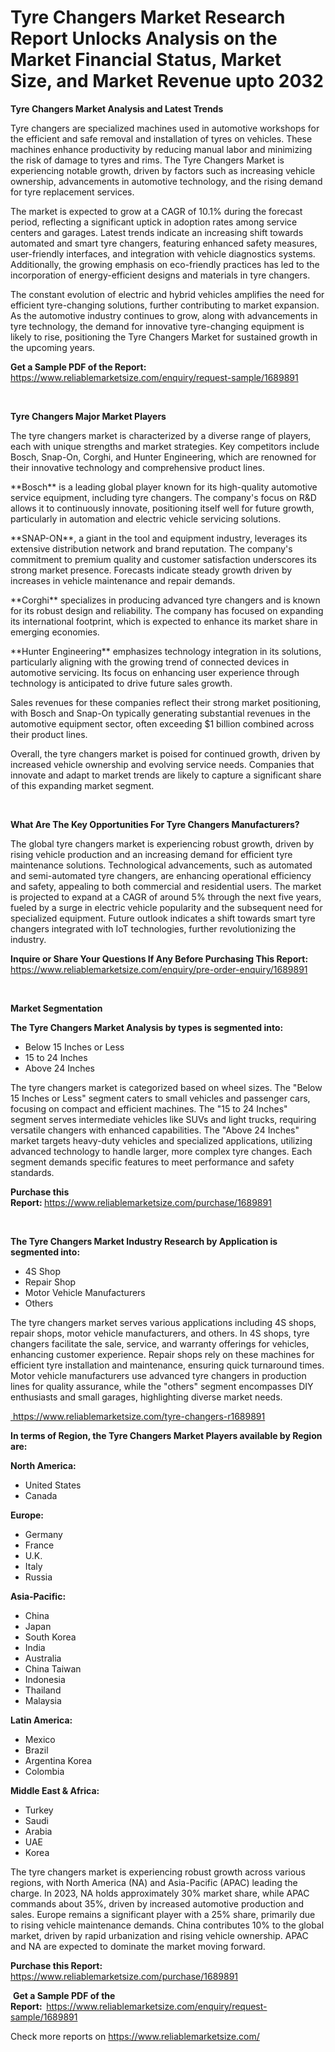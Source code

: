 <p><h1>Tyre Changers Market Research Report Unlocks Analysis on the Market Financial Status, Market Size, and Market Revenue upto 2032</h1></p><p><strong>Tyre Changers Market Analysis and Latest Trends</strong></p>
<p><p>Tyre changers are specialized machines used in automotive workshops for the efficient and safe removal and installation of tyres on vehicles. These machines enhance productivity by reducing manual labor and minimizing the risk of damage to tyres and rims. The Tyre Changers Market is experiencing notable growth, driven by factors such as increasing vehicle ownership, advancements in automotive technology, and the rising demand for tyre replacement services.</p><p>The market is expected to grow at a CAGR of 10.1% during the forecast period, reflecting a significant uptick in adoption rates among service centers and garages. Latest trends indicate an increasing shift towards automated and smart tyre changers, featuring enhanced safety measures, user-friendly interfaces, and integration with vehicle diagnostics systems. Additionally, the growing emphasis on eco-friendly practices has led to the incorporation of energy-efficient designs and materials in tyre changers.</p><p>The constant evolution of electric and hybrid vehicles amplifies the need for efficient tyre-changing solutions, further contributing to market expansion. As the automotive industry continues to grow, along with advancements in tyre technology, the demand for innovative tyre-changing equipment is likely to rise, positioning the Tyre Changers Market for sustained growth in the upcoming years.</p></p>
<p><strong>Get a Sample PDF of the Report:&nbsp;</strong> <a href="https://www.reliablemarketsize.com/enquiry/request-sample/1689891?utm_campaign=2213&utm_medium=2&utm_source=Github&utm_content=ia&utm_term=19022025&utm_id=tyre-changers">https://www.reliablemarketsize.com/enquiry/request-sample/1689891</a></p>
<p>&nbsp;</p>
<p><strong>Tyre Changers Major Market Players</strong></p>
<p><p>The tyre changers market is characterized by a diverse range of players, each with unique strengths and market strategies. Key competitors include Bosch, Snap-On, Corghi, and Hunter Engineering, which are renowned for their innovative technology and comprehensive product lines.</p><p>**Bosch** is a leading global player known for its high-quality automotive service equipment, including tyre changers. The company's focus on R&D allows it to continuously innovate, positioning itself well for future growth, particularly in automation and electric vehicle servicing solutions.</p><p>**SNAP-ON**, a giant in the tool and equipment industry, leverages its extensive distribution network and brand reputation. The company's commitment to premium quality and customer satisfaction underscores its strong market presence. Forecasts indicate steady growth driven by increases in vehicle maintenance and repair demands.</p><p>**Corghi** specializes in producing advanced tyre changers and is known for its robust design and reliability. The company has focused on expanding its international footprint, which is expected to enhance its market share in emerging economies.</p><p>**Hunter Engineering** emphasizes technology integration in its solutions, particularly aligning with the growing trend of connected devices in automotive servicing. Its focus on enhancing user experience through technology is anticipated to drive future sales growth.</p><p>Sales revenues for these companies reflect their strong market positioning, with Bosch and Snap-On typically generating substantial revenues in the automotive equipment sector, often exceeding $1 billion combined across their product lines. </p><p>Overall, the tyre changers market is poised for continued growth, driven by increased vehicle ownership and evolving service needs. Companies that innovate and adapt to market trends are likely to capture a significant share of this expanding market segment.</p></p>
<p>&nbsp;</p>
<p><strong>What Are The Key Opportunities For Tyre Changers Manufacturers?</strong></p>
<p><p>The global tyre changers market is experiencing robust growth, driven by rising vehicle production and an increasing demand for efficient tyre maintenance solutions. Technological advancements, such as automated and semi-automated tyre changers, are enhancing operational efficiency and safety, appealing to both commercial and residential users. The market is projected to expand at a CAGR of around 5% through the next five years, fueled by a surge in electric vehicle popularity and the subsequent need for specialized equipment. Future outlook indicates a shift towards smart tyre changers integrated with IoT technologies, further revolutionizing the industry.</p></p>
<p><strong>Inquire or Share Your Questions If Any Before Purchasing This Report:</strong> <a href="https://www.reliablemarketsize.com/enquiry/pre-order-enquiry/1689891?utm_campaign=2213&utm_medium=2&utm_source=Github&utm_content=ia&utm_term=19022025&utm_id=tyre-changers">https://www.reliablemarketsize.com/enquiry/pre-order-enquiry/1689891</a></p>
<p>&nbsp;</p>
<p><strong>Market Segmentation</strong></p>
<p><strong>The Tyre Changers Market Analysis by types is segmented into:</strong></p>
<p><ul><li>Below 15 Inches or Less</li><li>15 to 24 Inches</li><li>Above 24 Inches</li></ul></p>
<p><p>The tyre changers market is categorized based on wheel sizes. The "Below 15 Inches or Less" segment caters to small vehicles and passenger cars, focusing on compact and efficient machines. The "15 to 24 Inches" segment serves intermediate vehicles like SUVs and light trucks, requiring versatile changers with enhanced capabilities. The "Above 24 Inches" market targets heavy-duty vehicles and specialized applications, utilizing advanced technology to handle larger, more complex tyre changes. Each segment demands specific features to meet performance and safety standards.</p></p>
<p><strong>Purchase this Report:&nbsp;</strong><a href="https://www.reliablemarketsize.com/purchase/1689891?utm_campaign=2213&utm_medium=2&utm_source=Github&utm_content=ia&utm_term=19022025&utm_id=tyre-changers">https://www.reliablemarketsize.com/purchase/1689891</a></p>
<p>&nbsp;</p>
<p><strong>The Tyre Changers Market Industry Research by Application is segmented into:</strong></p>
<p><ul><li>4S Shop</li><li>Repair Shop</li><li>Motor Vehicle Manufacturers</li><li>Others</li></ul></p>
<p><p>The tyre changers market serves various applications including 4S shops, repair shops, motor vehicle manufacturers, and others. In 4S shops, tyre changers facilitate the sale, service, and warranty offerings for vehicles, enhancing customer experience. Repair shops rely on these machines for efficient tyre installation and maintenance, ensuring quick turnaround times. Motor vehicle manufacturers use advanced tyre changers in production lines for quality assurance, while the "others" segment encompasses DIY enthusiasts and small garages, highlighting diverse market needs.</p></p>
<p><a href="https://www.reliablemarketsize.com/tyre-changers-r1689891?utm_campaign=2213&utm_medium=2&utm_source=Github&utm_content=ia&utm_term=19022025&utm_id=tyre-changers">&nbsp;https://www.reliablemarketsize.com/tyre-changers-r1689891</a></p>
<p><strong>In terms of Region, the Tyre Changers Market Players available by Region are:</strong></p>
<p>
    <p> <strong> North America: </strong>
        <ul>
            <li>United States</li>
            <li>Canada</li>
        </ul>
        </p> 
    <p> <strong> Europe: </strong>
        <ul>
            <li>Germany</li>
            <li>France</li>
            <li>U.K.</li>
            <li>Italy</li>
            <li>Russia</li>
        </ul>
        </p> 
    <p> <strong> Asia-Pacific: </strong>
        <ul>
            <li>China</li>
            <li>Japan</li>
            <li>South Korea</li>
            <li>India</li>
            <li>Australia</li>
            <li>China Taiwan</li>
            <li>Indonesia</li>
            <li>Thailand</li>
            <li>Malaysia</li>
        </ul>
        </p> 
    <p> <strong> Latin America: </strong>
        <ul>
            <li>Mexico</li>
            <li>Brazil</li>
            <li>Argentina Korea</li>
            <li>Colombia</li>
        </ul>
        </p> 
    <p> <strong> Middle East & Africa: </strong>
        <ul>
            <li>Turkey</li>
            <li>Saudi</li>
            <li>Arabia</li>
            <li>UAE</li>
            <li>Korea</li>
        </ul>
    </p>
    </p>
<p><p>The tyre changers market is experiencing robust growth across various regions, with North America (NA) and Asia-Pacific (APAC) leading the charge. In 2023, NA holds approximately 30% market share, while APAC commands about 35%, driven by increased automotive production and sales. Europe remains a significant player with a 25% share, primarily due to rising vehicle maintenance demands. China contributes 10% to the global market, driven by rapid urbanization and rising vehicle ownership. APAC and NA are expected to dominate the market moving forward.</p></p>
<p><strong>Purchase this Report: </strong><a href="https://www.reliablemarketsize.com/purchase/1689891?utm_campaign=2213&utm_medium=2&utm_source=Github&utm_content=ia&utm_term=19022025&utm_id=tyre-changers">https://www.reliablemarketsize.com/purchase/1689891</a></p>
<p>&nbsp;<strong>Get a Sample PDF of the Report:&nbsp;&nbsp;</strong><a href="https://www.reliablemarketsize.com/enquiry/request-sample/1689891?utm_campaign=2213&utm_medium=2&utm_source=Github&utm_content=ia&utm_term=19022025&utm_id=tyre-changers">https://www.reliablemarketsize.com/enquiry/request-sample/1689891</a></p>
<p><strong></strong></p>
<p>Check more reports on <a href="https://www.reliablemarketsize.com/?utm_campaign=2213&utm_medium=2&utm_source=Github&utm_content=ia&utm_term=19022025&utm_id=tyre-changers">https://www.reliablemarketsize.com/</a></p>
